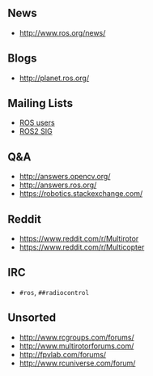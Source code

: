 News
----

* http://www.ros.org/news/

Blogs
-----

* http://planet.ros.org/

Mailing Lists
-------------

* [ROS users](http://lists.ros.org/mailman/listinfo/ros-users)
* [ROS2 SIG](https://groups.google.com/forum/#!forum/ros-sig-ng-ros)

Q&A
---

* http://answers.opencv.org/
* http://answers.ros.org/
* https://robotics.stackexchange.com/

Reddit
------

* https://www.reddit.com/r/Multirotor
* https://www.reddit.com/r/Multicopter

IRC
---

* `#ros`, `##radiocontrol`

Unsorted
--------

* http://www.rcgroups.com/forums/
* http://www.multirotorforums.com/
* http://fpvlab.com/forums/
* http://www.rcuniverse.com/forum/
